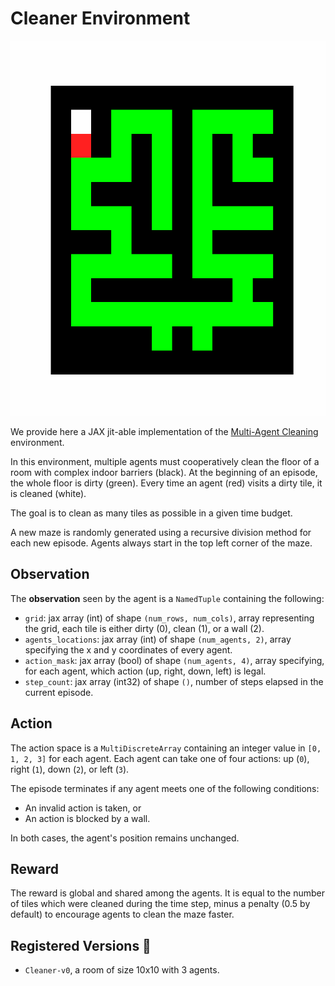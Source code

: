 # Cleaner Environment

<p align="center">
        <img src="../env_anim/cleaner.gif" height="600"/>
</p>

We provide here a JAX jit-able implementation of the [Multi-Agent Cleaning](https://github.com/Bigpig4396/Multi-Agent-Reinforcement-Learning-Environment#multi-agent-cleaner)
environment.

In this environment, multiple agents must cooperatively clean the floor of a room with complex
indoor barriers (black). At the beginning of an episode, the whole floor is dirty (green).
Every time an agent (red) visits a dirty tile, it is cleaned (white).

The goal is to clean as many tiles as possible in a given time budget.

A new maze is randomly generated using a recursive division method for each new episode. Agents
always start in the top left corner of the maze.


## Observation
The **observation** seen by the agent is a `NamedTuple` containing the following:
- `grid`: jax array (int) of shape `(num_rows, num_cols)`, array representing the grid, each tile is
    either dirty (0), clean (1), or a wall (2).
- `agents_locations`: jax array (int) of shape `(num_agents, 2)`, array specifying the x and y
    coordinates of every agent.
- `action_mask`: jax array (bool) of shape `(num_agents, 4)`, array specifying, for each agent,
    which action (up, right, down, left) is legal.
- `step_count`: jax array (int32) of shape `()`, number of steps elapsed in the current episode.


## Action
The action space is a `MultiDiscreteArray` containing an integer value in `[0, 1, 2, 3]` for each
agent. Each agent can take one of four actions: up (`0`), right (`1`), down (`2`), or left (`3`).

The episode terminates if any agent meets one of the following conditions:

- An invalid action is taken, or
- An action is blocked by a wall.

In both cases, the agent's position remains unchanged.


## Reward
The reward is global and shared among the agents. It is equal to the number of tiles which were
cleaned during the time step, minus a penalty (0.5 by default) to encourage agents to clean the
maze faster.


## Registered Versions 📖
- `Cleaner-v0`, a room of size 10x10 with 3 agents.
